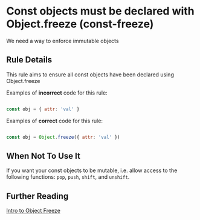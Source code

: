 # Const objects must be declared with Object.freeze (const-freeze)

We need a way to enforce immutable objects

## Rule Details

This rule aims to ensure all const objects have been declared using Object.freeze

Examples of **incorrect** code for this rule:

```js

const obj = { attr: 'val' }

```

Examples of **correct** code for this rule:

```js

const obj = Object.freeze({ attr: 'val' })

```

## When Not To Use It

If you want your const objects to be mutable, i.e. allow access to the following functions: `pop`, `push`, `shift`, and `unshift`.

## Further Reading

[Intro to Object Freeze](http://adripofjavascript.com/blog/drips/immutable-objects-with-object-freeze.html)
